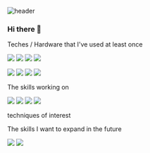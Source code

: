 ![header](https://capsule-render.vercel.app/api?type=waving&color=gradient&text=Hello!&animation=twinkling)

### Hi there 👋







Teches / Hardware that I've used at least once

<p align="left">
  <img src="https://img.shields.io/badge/Python-3766AB?style=flat-square&logo=Python&logoColor=white"/>
  <img src="https://img.shields.io/badge/C-A8B9CC?style=flat-square&logo=C&logoColor=white"/>
  <img src="https://img.shields.io/badge/C++-00599C?style=flat-square&logo=C++&logoColor=white"/>
  <img src="https://img.shields.io/badge/ROS2-22314E?style=flat-square&logo=ROS&logoColor=white"/>
</p>


<p align="left">
  <img src="https://img.shields.io/badge/turtlebot3-000000?style=flat-square&logo=robotframework&logoColor=white"/>
  <img src="https://img.shields.io/badge/esp32-000000?style=flat-square&logo=espressif&logoColor=white"/>
  <img src="https://img.shields.io/badge/Jetson nano-76B900?style=flat-square&logo=NVIDIA&logoColor=white"/>
  <img src="https://img.shields.io/badge/Raspberry Pi 4-A22846?style=flat-square&logo=raspberrypi&logoColor=white"/>
</p>





The skills working on

<p align="left">
  <img src="https://img.shields.io/badge/Moveit2-22314E?style=flat-square&logo=ROS&logoColor=white"/>  
  <img src="https://img.shields.io/badge/GitHub Actions-181717?style=flat-square&logo=GitHub&logoColor=white"/>
  <img src="https://img.shields.io/badge/Isaac Sim-76B900?style=flat-square&logo=NVIDIA&logoColor=white"/>
  <img src="https://img.shields.io/badge/Yolo-5C3EE8?style=flat-square&logo=OpenCV&logoColor=white"/>
</p>

techniques of interest



The skills I want to expand in the future

<p align="left">
  <img src="https://img.shields.io/badge/OpenCV-5C3EE8?style=flat-square&logo=OpenCV&logoColor=white"/>
  <img src="https://img.shields.io/badge/Django-092E20?style=flat-square&logo=Django&logoColor=white"/>
</p>
 


